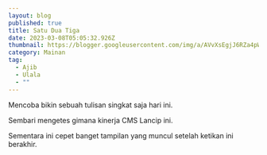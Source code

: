 ```yaml
---
layout: blog
published: true
title: Satu Dua Tiga
date: 2023-03-08T05:05:32.926Z
thumbnail: https://blogger.googleusercontent.com/img/a/AVvXsEgjJ6RZa4pWp-Tb7MaMnnsm-M7-RX3ho3v0o2WMDZMWHpsjY8p-KGJwUw8n4Ip2mVIpAsDT6kFhsMd433EisJCycOjTTt0i_AzcctOSV_i5gxi94W-MrUQgLmsdg9sw2rAOlSSWnayIXB63EwI4H1HdExTGwYmtm4H5RgUN5sj1tWniSQQ7Qu6CODx5uw=s16000
category: Mainan
tag:
  - Ajib
  - Ulala
  - ""
---
```

M﻿encoba bikin sebuah tulisan singkat saja hari ini.

S﻿embari mengetes gimana kinerja CMS Lancip ini.

S﻿ementara ini cepet banget tampilan yang muncul setelah ketikan ini berakhir.